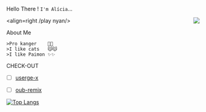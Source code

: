 
Hello There ! ```I'm Alícia```...




<img align=right src='https://github.githubassets.com/images/mona-whisper.gif'/>

<align=right /play nyan/>

About Me 

```
>Pro kanger    🙁🙁
>I like cats   😽😽
>I like Paimon ✨✨
```



CHECK-OUT

- [ ] [userge-x](https://github.com/code-rgb/Userge-X)
- [ ] [oub-remix](https://github.com/sahyam2019/oub-remix)


[![Top Langs](https://github-readme-stats.vercel.app/api/top-langs/?username=thegreatfoxxgoddess&hide=dockerfile&theme=dark)](https://github.com/thegreatfoxxgoddess)

